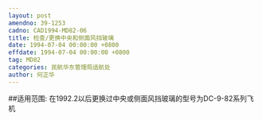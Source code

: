 ```yaml
---
layout: post
amendno: 39-1253
cadno: CAD1994-MD82-06
title: 检查/更换中央和侧面风挡玻璃
date: 1994-07-04 00:00:00 +0800
effdate: 1994-07-04 00:00:00 +0800
tag: MD82
categories: 民航华东管理局适航处
author: 何正华
---
```


##适用范围:
在1992.2以后更换过中央或侧面风挡玻璃的型号为DC-9-82系列飞机

